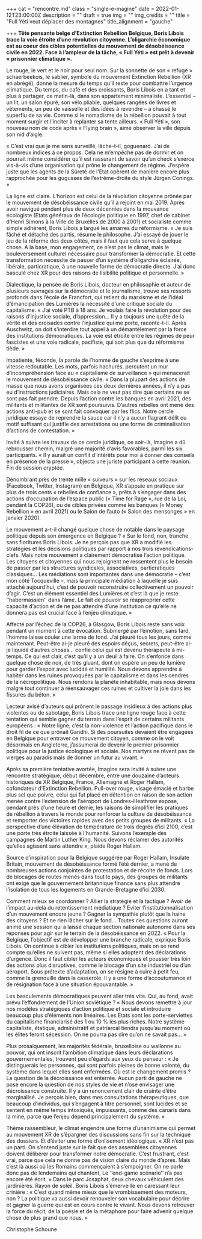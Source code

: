 +++
cat = "rencontre.md"
class = "single-e-magine"
date = 2022-01-12T23:00:00Z
description = ""
draft = true
img = ""
img_credits = ""
title = "Full Yéti veut déplacer des montagnes"
title_alignment = "gauche"

+++
**Tête pensante belge d’Extinction Rebellion Belgique, Boris Libois trace la voie étroite d’une révolution citoyenne. L’oligarchie économique est au coeur des cibles potentielles du mouvement de désobéissance civile en 2022. Face à l’ampleur de la tâche, « Full Yéti » est prêt à devenir « prisonnier climatique ».**

Le rouge, le vert et le noir pour seul nom. Sur la sonnette de son « refuge » schaerbeekois, le sablier, symbole du mouvement Extinction Rebellion (XR en abrégé), donne la mesure du temps qu’il reste pour combattre l’urgence climatique. Du temps, du café et des croissants, Boris Libois en a tant et plus à partager, ce matin-là, dans son appartement minimaliste. L’essentiel – un lit, un salon épuré, son vélo pliable, quelques rangées de livres et vêtements, un peu de vaisselle et des idées à revendre – a chassé le superflu de sa vie. Comme si le nomadisme de la rébellion pouvait à tout moment surgir et l’inciter à replanter sa tente ailleurs. « Full Yéti », son nouveau nom de code après « Flying brain », aime observer la ville depuis son nid d’aigle.

« C’est vrai que je me sens surveillé, lâche-t-il, goguenard. J’ai de nombreux indices à ce propos. Cela ne m’empêche pas de dormir et on pourrait même considérer qu’il est rassurant de savoir qu’un check s’exerce vis-à-vis d’une organisation qui prône le changement de régime. J’espère juste que les agents de la Sûreté de l’Etat opèrent de manière encore plus rapprochée pour les gugusses de l’extrême-droite du style Jürgen Conings. »

La ligne est claire. L’horizon est celui de la révolution citoyenne prônée par le mouvement de désobéissance civile qu’il a rejoint en mai 2019. Après avoir navigué pendant plus de deux décennies dans la mouvance écologiste (Etats généraux de l’écologie politique en 1997, chef de cabinet d’Henri Simons à la Ville de Bruxelles de 2000 à 2001) et socialiste comme simple adhérent, Boris Libois a largué les amarres du réformisme. « Je suis fâché et détaché des partis, résume le philosophe. J’ai essayé de jouer le jeu de la réforme des deux côtés, mais il faut que cela serve à quelque chose. A la base, mon engagement, ce n’est pas le climat, mais le bouleversement culturel nécessaire pour transformer la démocratie. Et cette transformation nécessite de passer d’un système d’oligarchie éclairée, libérale, particratique, à une nouvelle forme de démocratie directe. J’ai donc basculé chez XR pour des raisons de lisibilité politique et personnelle. »

Dialectique, la pensée de Boris Libois, docteur en philosophie et auteur de plusieurs ouvrages sur la démocratie et le journalisme, trouve ses ressorts profonds dans l’école de Francfort, qui retient du marxisme et de l’idéal d’émancipation des Lumières la nécessité d’une critique sociale du capitalisme. « J’ai voté PTB à 18 ans. Je voulais faire la révolution pour des raisons d’injustice sociale, d’oppression… Il y a toujours une quête de la vérité et des croisades contre l’injustice qui me porte, raconte-t-il. Après Auschwitz, on doit s’interdire tout appel à un démantèlement par la force des institutions démocratiques. La voie est étroite entre les régimes de peur fascistes et une voie radicale, pacifiste, qui soit plus que du réformisme tiède. »

Impatiente, féconde, la parole de l’homme de gauche s’exprime à une vitesse redoutable. Les mots, parfois hachurés, percutent un mur d’incompréhension face au « capitalisme de surveillance » qui menacerait le mouvement de désobéissance civile. « Dans la plupart des actions de masse que nous avons organisées ces deux dernières années, il n’y a pas eu d’instructions judiciaires. Mais cela ne veut pas dire que certains ne se sont pas fait prendre. Depuis l’action contre les banques en avril 2021, des militants et militantes de XR sont poursuivis. D’autres rebelles ont mené des actions anti-pub et se sont fait convoquer par les flics. Notre cercle juridique essaye de reprendre la sauce car il n’y a aucun flagrant délit ou motif suffisant qui justifie des arrestations ou une forme de criminalisation d’actions de contestation. »

Invité à suivre les travaux de ce cercle juridique, ce soir-là, Imagine a dû rebrousser chemin, malgré une majorité d’avis favorables, parmi les six participants. « Il y aurait un conflit d’intérêts pour moi à donner des conseils en présence de la presse », objecta une juriste participant à cette réunion. Fin de session cryptée.

Dénombrant près de trente mille « suiveurs » sur les réseaux sociaux (Facebook, Twitter, Instagram) en Belgique, XR s’appuie en pratique sur plus de trois cents « rebelles de confiance », prêts à s’engager dans des actions d’occupation de l’espace public (« Time for Rage », rue de la Loi, pendant la COP26), ou de cibles privées comme les banques (« Money Rebellion » en avril 2021) ou le Salon de l’auto (« Salon des mensonges » en janvier 2020).

Le mouvement a-t-il changé quelque chose de notable dans le paysage politique depuis son émergence en Belgique ? « Sur le fond, non, tranche sans fioritures Boris Libois. Je ne perçois pas que XR a modifié les stratégies et les décisions politiques par rapport à nos trois revendications-clefs. Mais notre mouvement a clairement démocratisé l’action politique. Les citoyens et citoyennes qui nous rejoignent ne ressentent plus le besoin de passer par les structures syndicales, associatives, particratiques classiques… Les médiations sont importantes dans une démocratie – c’est mon côté Tocqueville –, mais la principale médiation à laquelle je suis attaché aujourd’hui, c’est de pouvoir reconstruire collectivement un pouvoir d’agir. C’est un élément essentiel des Lumières et c’est là que je reste ‘‘habermassien’’ dans l’âme. Le fait de pouvoir se réapproprier cette capacité d’action et de ne pas attendre d’une institution ce qu’elle ne donnera pas est crucial face à l’enjeu climatique. »

Affecté par l’échec de la COP26, à Glasgow, Boris Libois reste sans voix pendant un moment à cette évocation. Submergé par l’émotion, sans fard, l’homme laisse couler une larme de fond. J’ai pleuré tous les jours, comme maintenant. Peut-être ai-je pleuré des espoirs déçus, secrets, peut-être ai-je liquidé d’autres choses… confie celui qui est devenu thérapeute à mi-temps. Ce qui est clair, c’est qu’il y a un deuil à faire. On s’enfonce dans quelque chose de noir, de très gluant, dont on espère un peu de lumière pour garder l’espoir avec lucidité et humilité. Nous devons apprendre à habiter dans les ruines provoquées par le capitalisme et dans les cendres de la nécropolitique. Nous rendons la planète inhabitable, mais nous devons malgré tout continuer à réensauvager ces ruines et cultiver la joie dans les fissures du béton. »

Lecteur avisé d’auteurs qui prônent le passage insidieux à des actions plus violentes ou de sabotage, Boris Libois trace une ligne rouge face à cette tentation qui semble gagner du terrain dans l’esprit de certains militants européens : « Notre ligne, c’est la non-violence et l’action pacifique dans le droit fil de ce que prônait Gandhi. Si des poursuites devaient être engagées en Belgique pour entraver ce mouvement citoyen, comme on le voit désormais en Angleterre, j’assumerai de devenir le premier prisonnier politique pour la justice écologique et sociale. Nos martyrs ne rêvent pas de vierges au paradis mais de donner un futur au vivant. »

Après sa première tentative avortée, Imagine sera invité à suivre une rencontre stratégique, début décembre, entre une douzaine d’acteurs historiques de XR Belgique, France, Allemagne et Roger Hallam, cofondateur d’Extinction Rebellion. Pull-over rouge, visage émacié et barbe plus sel que poivre, celui qui fut placé en détention en raison de son action menée contre l’extension de l’aéroport de Londres-Heathrow expose, pendant près d’une heure et demie, les raisons de simplifier les pratiques de rébellion à travers le monde pour renforcer la culture de désobéissance et remporter des victoires rapides avec des petits groupes de militants. « La perspective d’une élévation de température de trois degrés d’ici 2100, c’est une porte très étroite laissée à l’humanité. Suivons l’exemple des campagnes de Martin Luther King. Nous devons réclamer des autorités qu’elles agissent sans attendre », plaide Roger Hallam.

Source d’inspiration pour la Belgique suggérée par Roger Hallam, Insulate Britain, mouvement de désobéissance formé l’été dernier, a mené de nombreuses actions conjointes de protestation et de récolte de fonds. Lors de blocages de routes menés dans tout le pays, des groupes de militants ont exigé que le gouvernement britannique finance sans plus attendre l’isolation de tous les logements en Grande-Bretagne d’ici 2030.

Comment mieux se coordonner ? Allier la stratégie et la tactique ? Avoir de l’impact au-delà du retentissement médiatique ? Eviter l’institutionnalisation d’un mouvement encore jeune ? Gagner la sympathie plutôt que la haine des citoyens ? Et ne rien lâcher sur le fond… Toutes ces questions auront animé une session qui a laissé chaque section nationale autonome dans ses réponses pour agir sur le terrain de la désobéissance en 2022. « Pour la Belgique, l’objectif est de développer une branche radicale, explique Boris Libois. On continue à cibler les institutions politiques, mais on se rend compte qu’elles ne suivent pas, même si elles adoptent des déclarations d’urgence. Donc il faut cibler les acteurs économiques et pousser très loin des actions plus disruptives, comme le blocage d’un site industriel ou d’un aéroport. Sous prétexte d’adaptation, on se résigne à cuire à petit feu, comme la grenouille dans la casserole. Il y a une forme d’accoutumance et de résignation face à une situation épouvantable. »

Les basculements démocratiques peuvent aller très vite. Qui, au fond, avait prévu l’effondrement de l’Union soviétique ? « Nous devons remettre à jour nos modèles stratégiques d’action politique et sociale et introduire beaucoup plus d’éléments non linéaires. Les Etats sont les porte-serviettes du capitalisme financiarisé des 1 ou 10 % les plus riches. Notre système capitaliste, étatique, administratif et patriarcal tiendra jusqu’au moment où les élites feront sécession. On ne pourra pas dire qu’on ne savait pas… »

Plus prosaïquement, les majorités fédérale, bruxelloise ou wallonne au pouvoir, qui ont inscrit l’ambition climatique dans leurs déclarations gouvernementales, trouvent peu d’égards aux yeux du penseur : « Je distinguerais les personnes, qui sont parfois pleines de bonne volonté, du système dans lequel elles sont enfermées. Où est le changement promis ? La question de la décroissance est enterrée. Aucun parti de gauche ne pose encore la question de nos styles de vie et n’ose envisager une décroissance construite. Il y a un renoncement clair de crainte d’être marginalisé. Je perçois bien, dans mes consultations thérapeutiques, que beaucoup d’individus, qui s’engagent à titre personnel, sont lucides et se sentent en même temps intoxiqués, impuissants, comme des canaris dans la mine, parce que l’enjeu dépend principalement du système. »

Thème rassembleur, le climat engendre une forme d’unanimisme qui permet au mouvement XR de s’épargner des discussions sans fin sur la technique des dossiers. Et d’éviter une forme d’enlisement idéologique. « XR n’est pas un parti. On s’entend juste sur le fait que des assemblées citoyennes doivent délibérer pour transformer notre démocratie. C’est frustrant, c’est vrai, parce que cela ne donne pas de vision claire du monde d’après. Mais c’est là aussi où les Romains commençaient à s’empoigner. On ne parle donc pas de lendemains qui chantent, Le ‘‘end-game scénario’’ n’a pas encore été écrit. » Dans le parc Josaphat, deux chevaux véhiculent des jardinières. Rayon de soleil. Boris Libois s’émerveille en caressant leur crinière : « C’est quand même mieux que le vrombissement des moteurs, non ? La politique va aussi devoir renouveler son vocabulaire pour décrire et gagner la guerre qui est en cours contre le vivant. Nous devons retrouver la force du récit, de la poésie et de la métaphore pour faire advenir quelque chose de plus grand que nous. »

Christophe Schoune 